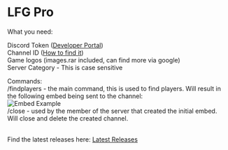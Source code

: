 # LFG Pro

What you need: 

Discord Token ([Developer Portal](https://discord.com/developers/applications "Dev Portal"))<br>
Channel ID ([How to find it](https://www.wikihow.com/Find-Discord-ID))<br>
Game logos (images.rar included, can find more via google)<br>
Server Category - This is case sensitive

Commands:<br>
/findplayers - the main command, this is used to find players. Will result in the following embed being sent to the channel:<br>
![Embed Example](https://ptpimg.me/z96pel.png "Embed")<br>
/close - used by the member of the server that created the initial embed. Will close and delete the created channel.<br><br>



Find the latest releases here:  [Latest Releases](https://github.com/crisprintsstuff/Discord-LFG-Bot/releases "Releases")

